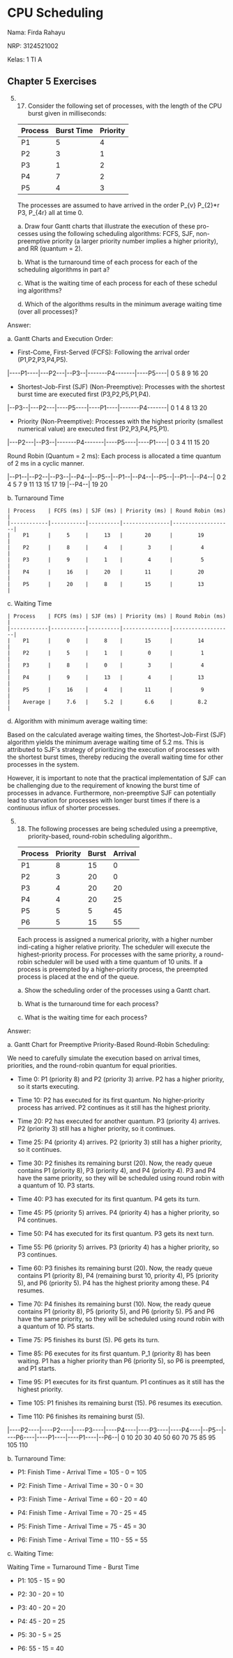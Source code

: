 # CPU Scheduling

Nama: Firda Rahayu

NRP: 3124521002

Kelas: 1 TI A 

## Chapter 5 Exercises
5. 17. Consider the following set of processes, with the length of the CPU burst given in milliseconds:
    
    | Process    | Burst Time | Priority |
    |------------|------------|----------|
    |    P1      |     5      |     4    |
    |    P2      |     3      |     1    |
    |    P3      |     1      |     2    |
    |    P4      |     7      |     2    |
    |    P5      |     4      |     3    |

    The processes are assumed to have arrived in the order P_{v} P_{2}*r P3, P_{4r} all at time 0.

    a. Draw four Gantt charts that illustrate the execution of these pro-cesses using the following scheduling algorithms: FCFS, SJF, non-preemptive priority (a larger priority number implies a higher priority), and RR (quantum = 2).

    b. What is the turnaround time of each process for each of the scheduling algorithms in part a?

    c. What is the waiting time of each process for each of these schedul ing algorithms?

    d. Which of the algorithms results in the minimum average waiting time (over all processes)?

Answer:

a. Gantt Charts and Execution Order:

- First-Come, First-Served (FCFS): Following the arrival order (P1,P2,P3,P4,P5).

|----P1----|---P2---|--P3--|-------P4-------|----P5----|
0         5        8      9              16        20

- Shortest-Job-First (SJF) (Non-Preemptive): Processes with the shortest burst time are executed first (P3,P2,P5,P1,P4).

|--P3--|---P2---|----P5----|----P1----|-------P4-------|
0     1        4         8        13              20

- Priority (Non-Preemptive): Processes with the highest priority (smallest numerical value) are executed first (P2,P3,P4,P5,P1).

|---P2---|--P3--|-------P4-------|----P5----|----P1----|
0      3      4              11        15        20

Round Robin (Quantum = 2 ms): Each process is allocated a time quantum of 2 ms in a cyclic manner.

|--P1--|--P2--|--P3--|--P4--|--P5--|--P1--|--P4--|--P5--|--P1--|--P4--|
0     2     4     5     7     9    11    13    15    17    19
|--P4--|
19    20

b. Turnaround Time

    | Process    | FCFS (ms) | SJF (ms) | Priority (ms) | Round Robin (ms)  |
    |------------|-----------|----------|---------------|-------------------|
    |    P1      |     5     |     13   |       20      |        19         |
    |    P2      |     8     |     4    |        3      |         4         |
    |    P3      |     9     |     1    |        4      |         5         |
    |    P4      |     16    |     20   |       11      |        20         |
    |    P5      |     20    |     8    |       15      |        13         |

c. Waiting Time

    | Process    | FCFS (ms) | SJF (ms) | Priority (ms) | Round Robin (ms)  |
    |------------|-----------|----------|---------------|-------------------|
    |    P1      |     0     |     8    |       15      |        14         |
    |    P2      |     5     |     1    |        0      |         1         |
    |    P3      |     8     |     0    |        3      |         4         |
    |    P4      |     9     |     13   |        4      |        13         |
    |    P5      |     16    |     4    |       11      |         9         |
    |    Average |     7.6   |     5.2  |       6.6     |        8.2        |

d. Algorithm with minimum average waiting time:

Based on the calculated average waiting times, the Shortest-Job-First (SJF) algorithm yields the minimum average waiting time of 5.2 ms. This is attributed to SJF's strategy of prioritizing the execution of processes with the shortest burst times, thereby reducing the overall waiting time for other processes in the system.

However, it is important to note that the practical implementation of SJF can be challenging due to the requirement of knowing the burst time of processes in advance. Furthermore, non-preemptive SJF can potentially lead to starvation for processes with longer burst times if there is a continuous influx of shorter processes. 

5. 18. The following processes are being scheduled using a preemptive, priority-based, round-robin scheduling algorithm..

    | Process    | Priority   | Burst    | Arrival  |
    |------------|------------|----------|----------|
    |    P1      |     8      |     15   |     0    |
    |    P2      |     3      |     20   |     0    |
    |    P3      |     4      |     20   |     20   |
    |    P4      |     4      |     20   |     25   |
    |    P5      |     5      |     5    |     45   |
    |    P6      |     5      |     15   |     55   |

    Each process is assigned a numerical priority, with a higher number indi-cating a higher relative priority. The scheduler will execute the highest-priority process. For processes with the same priority, a round-robin scheduler will be used with a time quantum of 10 units. If a process is preempted by a higher-priority process, the preempted process is placed at the end of the queue.

    a. Show the scheduling order of the processes using a Gantt chart.

    b. What is the turnaround time for each process?

    c. What is the waiting time for each process?

Answer:

a. Gantt Chart for Preemptive Priority-Based Round-Robin Scheduling:

We need to carefully simulate the execution based on arrival times, priorities, and the round-robin quantum for equal priorities.

- Time 0: P1 (priority 8) and P2 (priority 3) arrive. P2 has a higher priority, so it starts executing.

- Time 10: P2 has executed for its first quantum. No higher-priority process has arrived. P2 continues as it still has the highest priority.

- Time 20: P2 has executed for another quantum. P3 (priority 4) arrives. P2 (priority 3) still has a higher priority, so it continues.

- Time 25: P4 (priority 4) arrives. P2 (priority 3) still has a higher priority, so it continues.

- Time 30: P2 finishes its remaining burst (20). Now, the ready queue contains P1 (priority 8), P3 (priority 4), and P4 (priority 4). P3 and P4 have the same priority, so they will be scheduled using round robin with a quantum of 10. P3 starts.

- Time 40: P3 has executed for its first quantum. P4 gets its turn.

- Time 45: P5 (priority 5) arrives. P4 (priority 4) has a higher priority, so P4 continues.

- Time 50: P4 has executed for its first quantum. P3 gets its next turn.

- Time 55: P6 (priority 5) arrives. P3 (priority 4) has a higher priority, so P3 continues.

- Time 60: P3 finishes its remaining burst (20). Now, the ready queue contains P1 (priority 8), P4 (remaining burst 10, priority 4), P5 (priority 5), and P6 (priority 5). P4 has the highest priority among these. P4 resumes.

- Time 70: P4 finishes its remaining burst (10). Now, the ready queue contains P1 (priority 8), P5 (priority 5), and P6 (priority 5). P5 and P6 have the same priority, so they will be scheduled using round robin with a quantum of 10. P5 starts.

- Time 75: P5 finishes its burst (5). P6 gets its turn.

- Time 85: P6 executes for its first quantum. P_1 (priority 8) has been waiting. P1 has a higher priority than P6 (priority 5), so P6 is preempted, and P1 starts.

- Time 95: P1 executes for its first quantum. P1 continues as it still has the highest priority.

- Time 105: P1 finishes its remaining burst (15). P6 resumes its execution.

- Time 110: P6 finishes its remaining burst (5).


|----P2----|----P2----|----P3----|----P4----|----P3----|----P4----|--P5--|----P6----|----P1----|----P1----|--P6--|
0         10        20        30        40        50        60        70    75        85        95       105   110

b. Turnaround Time:

- P1: Finish Time - Arrival Time = 105 - 0 = 105

- P2: Finish Time - Arrival Time = 30 - 0 = 30

- P3: Finish Time - Arrival Time = 60 - 20 = 40

- P4: Finish Time - Arrival Time = 70 - 25 = 45

- P5: Finish Time - Arrival Time = 75 - 45 = 30

- P6: Finish Time - Arrival Time = 110 - 55 = 55

c. Waiting Time:

Waiting Time = Turnaround Time - Burst Time

- P1: 105 - 15 = 90

- P2: 30 - 20 = 10

- P3: 40 - 20 = 20

- P4: 45 - 20 = 25

- P5: 30 - 5 = 25

- P6: 55 - 15 = 40